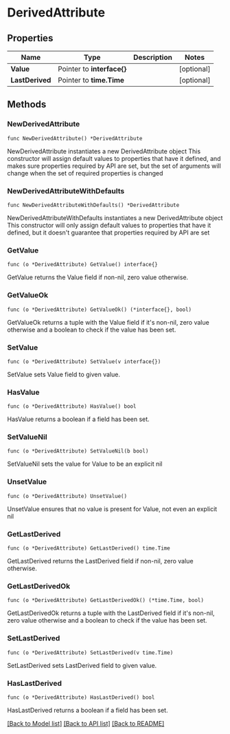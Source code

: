 # DerivedAttribute

## Properties

Name | Type | Description | Notes
------------ | ------------- | ------------- | -------------
**Value** | Pointer to **interface{}** |  | [optional] 
**LastDerived** | Pointer to **time.Time** |  | [optional] 

## Methods

### NewDerivedAttribute

`func NewDerivedAttribute() *DerivedAttribute`

NewDerivedAttribute instantiates a new DerivedAttribute object
This constructor will assign default values to properties that have it defined,
and makes sure properties required by API are set, but the set of arguments
will change when the set of required properties is changed

### NewDerivedAttributeWithDefaults

`func NewDerivedAttributeWithDefaults() *DerivedAttribute`

NewDerivedAttributeWithDefaults instantiates a new DerivedAttribute object
This constructor will only assign default values to properties that have it defined,
but it doesn't guarantee that properties required by API are set

### GetValue

`func (o *DerivedAttribute) GetValue() interface{}`

GetValue returns the Value field if non-nil, zero value otherwise.

### GetValueOk

`func (o *DerivedAttribute) GetValueOk() (*interface{}, bool)`

GetValueOk returns a tuple with the Value field if it's non-nil, zero value otherwise
and a boolean to check if the value has been set.

### SetValue

`func (o *DerivedAttribute) SetValue(v interface{})`

SetValue sets Value field to given value.

### HasValue

`func (o *DerivedAttribute) HasValue() bool`

HasValue returns a boolean if a field has been set.

### SetValueNil

`func (o *DerivedAttribute) SetValueNil(b bool)`

 SetValueNil sets the value for Value to be an explicit nil

### UnsetValue
`func (o *DerivedAttribute) UnsetValue()`

UnsetValue ensures that no value is present for Value, not even an explicit nil
### GetLastDerived

`func (o *DerivedAttribute) GetLastDerived() time.Time`

GetLastDerived returns the LastDerived field if non-nil, zero value otherwise.

### GetLastDerivedOk

`func (o *DerivedAttribute) GetLastDerivedOk() (*time.Time, bool)`

GetLastDerivedOk returns a tuple with the LastDerived field if it's non-nil, zero value otherwise
and a boolean to check if the value has been set.

### SetLastDerived

`func (o *DerivedAttribute) SetLastDerived(v time.Time)`

SetLastDerived sets LastDerived field to given value.

### HasLastDerived

`func (o *DerivedAttribute) HasLastDerived() bool`

HasLastDerived returns a boolean if a field has been set.


[[Back to Model list]](../README.md#documentation-for-models) [[Back to API list]](../README.md#documentation-for-api-endpoints) [[Back to README]](../README.md)


